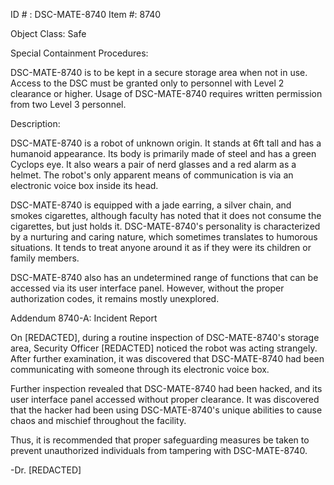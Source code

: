 ID # : DSC-MATE-8740
Item #: 8740

Object Class: Safe

Special Containment Procedures:

DSC-MATE-8740 is to be kept in a secure storage area when not in use. Access to the DSC must be granted only to personnel with Level 2 clearance or higher. Usage of DSC-MATE-8740 requires written permission from two Level 3 personnel.

Description:

DSC-MATE-8740 is a robot of unknown origin. It stands at 6ft tall and has a humanoid appearance. Its body is primarily made of steel and has a green Cyclops eye. It also wears a pair of nerd glasses and a red alarm as a helmet. The robot's only apparent means of communication is via an electronic voice box inside its head.

DSC-MATE-8740 is equipped with a jade earring, a silver chain, and smokes cigarettes, although faculty has noted that it does not consume the cigarettes, but just holds it. DSC-MATE-8740's personality is characterized by a nurturing and caring nature, which sometimes translates to humorous situations. It tends to treat anyone around it as if they were its children or family members.

DSC-MATE-8740 also has an undetermined range of functions that can be accessed via its user interface panel. However, without the proper authorization codes, it remains mostly unexplored.

Addendum 8740-A: Incident Report

On [REDACTED], during a routine inspection of DSC-MATE-8740's storage area, Security Officer [REDACTED] noticed the robot was acting strangely. After further examination, it was discovered that DSC-MATE-8740 had been communicating with someone through its electronic voice box.

Further inspection revealed that DSC-MATE-8740 had been hacked, and its user interface panel accessed without proper clearance. It was discovered that the hacker had been using DSC-MATE-8740's unique abilities to cause chaos and mischief throughout the facility.

Thus, it is recommended that proper safeguarding measures be taken to prevent unauthorized individuals from tampering with DSC-MATE-8740. 

-Dr. [REDACTED]